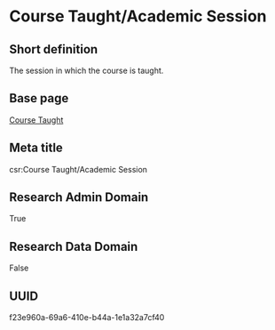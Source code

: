 # Course Taught/Academic Session
## Short definition
The session in which the course is taught.
## Base page
[Course Taught](https://github.com/EuroCRIS/CASRAI-Dictionairies/blob/main/Objects/Course%20Taught.md)
## Meta title
csr:Course Taught/Academic Session
## Research Admin Domain
True
## Research Data Domain
False
## UUID
f23e960a-69a6-410e-b44a-1e1a32a7cf40
